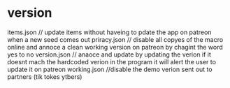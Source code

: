 # version








items.json // update items without haveing to pdate the app on patreon when a new seed comes out
priracy.json // disable all copyes of the macro online and annoce a clean working  version on patreon by chagint the word yes to no
version.json // anaoce and update by updating the verion if it doesnt mach the hardcoded verion in the program it will alert the user to update it on patreon
working.json //disable the demo verion sent out to partners (tik tokes ytbers)
